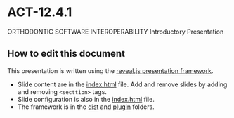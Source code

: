 # ACT-12.4.1 

ORTHODONTIC SOFTWARE INTEROPERABILITY Introductory Presentation

## How to edit this document

This presentation is written using the [reveal.js presentation framework](https://revealjs.com/).

* Slide content are in the [index.html](./index.html) file. Add and remove slides by adding and removing `<secttion>` tags.
* Slide configuration is also in the [index.html](./index.html) file.
* The framework is in the [dist](./dist) and [plugin](./plugin) folders.